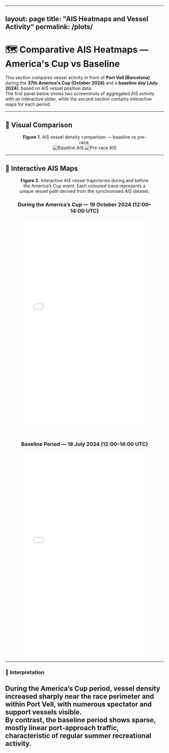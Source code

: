 <script defer src="https://cdn.jsdelivr.net/npm/img-comparison-slider@8/dist/index.js"></script>
<link rel="stylesheet" href="https://cdn.jsdelivr.net/npm/img-comparison-slider@8/dist/styles.css">

---
layout: page
title: "AIS Heatmaps and Vessel Activity"
permalink: /plots/
---

# 🗺️ Comparative AIS Heatmaps — America's Cup vs Baseline

This section compares vessel activity in front of **Port Vell (Barcelona)** during the **37th America's Cup (October 2024)** and a **baseline day (July 2024)**, based on AIS vessel position data.  
The first panel below shows two screenshots of aggregated AIS activity with an interactive slider, while the second section contains interactive maps for each period.

---

## 🔹 Visual Comparison

<figure style="text-align:center;">
  <figcaption>
    <strong>Figure 1.</strong> AIS vessel density comparison — baseline vs pre-race.
  </figcaption>

  <img-comparison-slider hover="true" value="50">
    <img slot="first" src="{{ site.baseurl }}/plots/heatmap_A_baseline_20240718_1200_1400.png" alt="Baseline AIS">
    <img slot="second" src="{{ site.baseurl }}/plots/heatmap_B_prerace_20241019_1200_1400.png" alt="Pre-race AIS">
  </img-comparison-slider>

  <style>
    img-comparison-slider {
      max-width: 1000px;
      height: auto;
      margin: 1rem auto;
      border-radius: 10px;
      box-shadow: 0 2px 8px rgba(0,0,0,0.1);
    }
  </style>
</figure>

---

## 🔹 Interactive AIS Maps

<figure style="text-align:center;">
  <figcaption>
    <strong>Figure 2.</strong> Interactive AIS vessel trajectories during and before the America’s Cup event.  
    Each coloured trace represents a unique vessel path derived from the synchronised AIS dataset.
  </figcaption>

  <!-- During the America's Cup -->
  <h3 style="margin-top:1.5rem;">During the America’s Cup — 19 October 2024 (12:00–14:00 UTC)</h3>
  <iframe src="{{ site.baseurl }}/plots/heatmap_B_prerace_20241019_1200_1400.html"
          width="100%" height="650" style="border:none; border-radius:10px; margin-bottom:2rem;"></iframe>

  <!-- Baseline (non-event) period -->
  <h3>Baseline Period — 18 July 2024 (12:00–14:00 UTC)</h3>
  <iframe src="{{ site.baseurl }}/plots/heatmap_A_baseline_20240718_1200_1400.html"
          width="100%" height="650" style="border:none; border-radius:10px;"></iframe>
</figure>

---

### 🧭 Interpretation
During the America’s Cup period, vessel density increased sharply near the race perimeter and within Port Vell, with numerous spectator and support vessels visible.  
By contrast, the baseline period shows sparse, mostly linear port-approach traffic, characteristic of regular summer recreational activity.
---
